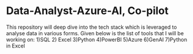 # Data-Analyst-Azure-AI, Co-pilot

This repository will deep dive into the tech stack which is leveraged to analyse data in various forms. Given below is the list of tools that I will be working on:
1)SQL
2) Excel
3)Python
4)PowerBI
5)Azure
6)GenAI
7)Python in Excel
